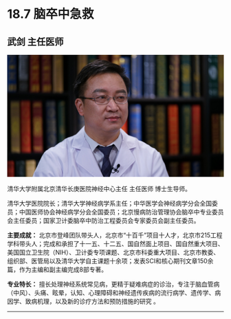 # 18.7 脑卒中急救

## 武剑 主任医师

![1684219281960](image/c18_007/1684219281960.png)

清华大学附属北京清华长庚医院神经中心主任 主任医师 博士生导师。

清华大学医院院长；清华大学神经病学系主任；中华医学会神经病学分会全国委员；中国医师协会神经病学分会全国委员；北京慢病防治管理协会脑卒中专业委员会主任委员；国家卫计委脑卒中防治工程委员会专家委员会副主任委员。


**主要成就：** 北京市登峰团队带头人，北京市“十百千”项目十人才，北京市215工程学科带头人；完成和承担了十一五、十二五、国自然面上项目、国自然重大项目、美国国立卫生院（NIH）、卫计委专项课题、北京市科委重大项目、北京市教委、组织部、医管局以及清华大学自主课题十余项；发表SCI和核心期刊文章150余篇，作为主编和副主编完成8部专著。


**专业特长：** 擅长处理神经系统常见病，更精于疑难病症的诊治，专注于脑血管病（中风）、头痛、眩晕，认知、心理障碍和神经遗传疾病的流行病学、遗传学、病因学、致病机理，以及新的诊疗方法和预防措施的研究 。

---
